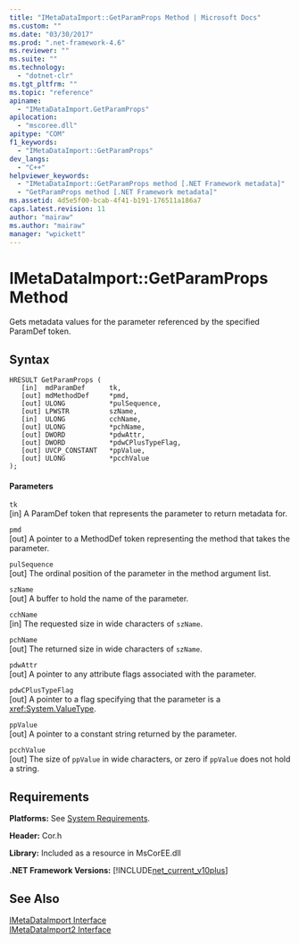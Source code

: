 ```yaml
---
title: "IMetaDataImport::GetParamProps Method | Microsoft Docs"
ms.custom: ""
ms.date: "03/30/2017"
ms.prod: ".net-framework-4.6"
ms.reviewer: ""
ms.suite: ""
ms.technology: 
  - "dotnet-clr"
ms.tgt_pltfrm: ""
ms.topic: "reference"
apiname: 
  - "IMetaDataImport.GetParamProps"
apilocation: 
  - "mscoree.dll"
apitype: "COM"
f1_keywords: 
  - "IMetaDataImport::GetParamProps"
dev_langs: 
  - "C++"
helpviewer_keywords: 
  - "IMetaDataImport::GetParamProps method [.NET Framework metadata]"
  - "GetParamProps method [.NET Framework metadata]"
ms.assetid: 4d5e5f00-bcab-4f41-b191-176511a186a7
caps.latest.revision: 11
author: "mairaw"
ms.author: "mairaw"
manager: "wpickett"
---
```

# IMetaDataImport::GetParamProps Method
Gets metadata values for the parameter referenced by the specified ParamDef token.  
  
## Syntax  
  
```  
HRESULT GetParamProps (  
   [in]  mdParamDef      tk,  
   [out] mdMethodDef     *pmd,  
   [out] ULONG           *pulSequence,  
   [out] LPWSTR          szName,  
   [in]  ULONG           cchName,  
   [out] ULONG           *pchName,  
   [out] DWORD           *pdwAttr,  
   [out] DWORD           *pdwCPlusTypeFlag,  
   [out] UVCP_CONSTANT   *ppValue,  
   [out] ULONG           *pcchValue  
);  
```  
  
#### Parameters  
 `tk`  
 [in] A ParamDef token that represents the parameter to return metadata for.  
  
 `pmd`  
 [out] A pointer to a MethodDef token representing the method that takes the parameter.  
  
 `pulSequence`  
 [out] The ordinal position of the parameter in the method argument list.  
  
 `szName`  
 [out] A buffer to hold the name of the parameter.  
  
 `cchName`  
 [in] The requested size in wide characters of `szName`.  
  
 `pchName`  
 [out] The returned size in wide characters of `szName`.  
  
 `pdwAttr`  
 [out] A pointer to any attribute flags associated with the parameter.  
  
 `pdwCPlusTypeFlag`  
 [out] A pointer to a flag specifying that the parameter is a <xref:System.ValueType>.  
  
 `ppValue`  
 [out] A pointer to a constant string returned by the parameter.  
  
 `pcchValue`  
 [out] The size of `ppValue` in wide characters, or zero if `ppValue` does not hold a string.  
  
## Requirements  
 **Platforms:** See [System Requirements](../../../../docs/framework/getting-started/system-requirements.md).  
  
 **Header:** Cor.h  
  
 **Library:** Included as a resource in MsCorEE.dll  
  
 **.NET Framework Versions:** [!INCLUDE[net_current_v10plus](../../../../includes/net-current-v10plus-md.md)]  
  
## See Also  
 [IMetaDataImport Interface](../../../../docs/framework/unmanaged-api/metadata/imetadataimport-interface.md)   
 [IMetaDataImport2 Interface](../../../../docs/framework/unmanaged-api/metadata/imetadataimport2-interface.md)